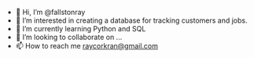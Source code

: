 - 👋 Hi, I’m @fallstonray
- 👀 I’m interested in creating a database for tracking customers and jobs.
- 🌱 I’m currently learning Python and SQL
- 💞️ I’m looking to collaborate on ...
- 📫 How to reach me raycorkran@gmail.com

<!---
fallstonray/fallstonray is a ✨ special ✨ repository because its `README.md` (this file) appears on your GitHub profile.
You can click the Preview link to take a look at your changes.
--->
